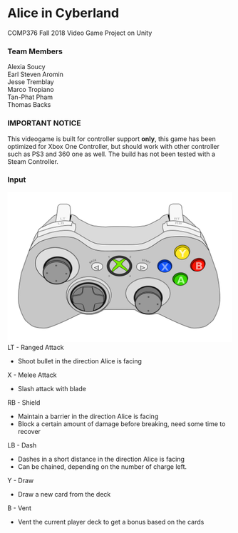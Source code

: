 # Alice in Cyberland
COMP376 Fall 2018 Video Game Project on Unity        
### Team Members
Alexia Soucy  
Earl Steven Aromin    
Jesse Tremblay  
Marco Tropiano  
Tan-Phat Pham  
Thomas Backs  

### IMPORTANT NOTICE    
This videogame is built for controller support **only**, this game has been optimized for Xbox One Controller, but should work with other controller such as PS3 and 360 one as well. The build has not been tested with a Steam Controller.

### Input
![My image](/xbox-controller.png)    
LT - Ranged Attack    
  * Shoot bullet in the direction Alice is facing
    
X - Melee Attack    
  * Slash attack with blade
    
RB - Shield
  * Maintain a barrier in the direction Alice is facing
  * Block a certain amount of damage before breaking, need some time to recover
    
LB - Dash    
  * Dashes in a short distance in the direction Alice is facing
  * Can be chained, depending on the number of charge left.    
  
Y - Draw    
  * Draw a new card from the deck    
  
B - Vent    
  * Vent the current player deck to get a bonus based on the cards    
